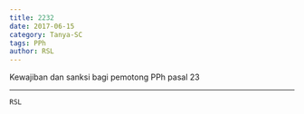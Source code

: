 ```yaml
---
title: 2232
date: 2017-06-15
category: Tanya-SC
tags: PPh
author: RSL
---
```


Kewajiban dan sanksi bagi pemotong PPh pasal 23

---



`RSL`
